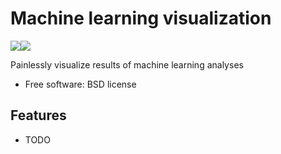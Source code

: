 # Machine learning visualization

[![](https://img.shields.io/travis/olgabot/cupcake.svg)](https://travis-ci.org/olgabot/cupcake)[![](https://img.shields.io/pypi/v/cupcake.svg)](https://pypi.python.org/pypi/cupcake)

Painlessly visualize results of machine learning analyses

* Free software: BSD license

## Features

* TODO
